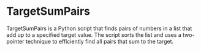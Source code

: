 # TargetSumPairs
TargetSumPairs is a Python script that finds pairs of numbers in a list that add up to a specified target value. The script sorts the list and uses a two-pointer technique to efficiently find all pairs that sum to the target.
